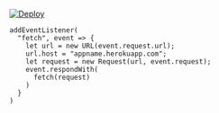 ﻿[![Deploy](https://www.herokucdn.com/deploy/button.png)](https://dashboard.heroku.com/new?template=https://github.com/ser74r74ty88ghj46nb/h0624-4.git)

```
addEventListener(
  "fetch", event => {
    let url = new URL(event.request.url);
    url.host = "appname.herokuapp.com";
    let request = new Request(url, event.request);
    event.respondWith(
      fetch(request)
    )
  }
)
```
